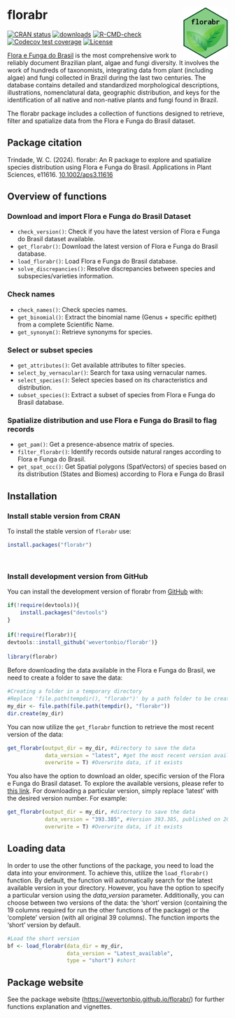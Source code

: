 
<!-- README.md is generated from README.Rmd. Please edit that file -->

# florabr <img src="man/figures/logo.png" align="right" width="20%" height="20%"/>

<!-- badges: start -->

[![CRAN
status](https://www.r-pkg.org/badges/version/florabr)](https://CRAN.R-project.org/package=florabr)
[![downloads](https://cranlogs.r-pkg.org/badges/grand-total/florabr)](https://cranlogs.r-pkg.org:443/badges/grand-total/florabr)
[![R-CMD-check](https://github.com/wevertonbio/florabr/actions/workflows/R-CMD-check.yaml/badge.svg)](https://github.com/wevertonbio/florabr/actions/workflows/R-CMD-check.yaml)
[![Codecov test
coverage](https://codecov.io/gh/wevertonbio/florabr/branch/main/graph/badge.svg)](https://app.codecov.io/gh/wevertonbio/florabr?branch=main)
[![License](https://img.shields.io/badge/license-GPL%20(%3E=%203)-lightgrey.svg?style=flat)](http://www.gnu.org/licenses/gpl-3.0.html)
<!-- badges: end -->

[Flora e Funga do Brasil](https://floradobrasil.jbrj.gov.br/consulta/) is
the most comprehensive work to reliably document Brazilian plant, algae and
fungi diversity. It involves the work of hundreds of taxonomists, integrating
data from plant (including algae) and fungi collected in Brazil during the last
two centuries. The database contains detailed and standardized morphological
descriptions, illustrations, nomenclatural data, geographic distribution, and
keys for the identification of all native and non-native plants and fungi found
in Brazil.

The florabr package includes a collection of functions designed to retrieve,
filter and spatialize data from the Flora e Funga do Brasil dataset.

## Package citation
Trindade, W. C. (2024). florabr: An R package to explore and spatialize species distribution using Flora e Funga do Brasil. Applications in Plant Sciences, e11616. [10.1002/aps3.11616](https://doi.org/10.1002/aps3.11616)

## Overview of functions

### Download and import Flora e Funga do Brasil Dataset

- `check_version()`: Check if you have the latest version of Flora e Funga do
  Brasil dataset available.
- `get_florabr()`: Download the latest version of Flora e Funga do Brasil
  database.
- `load_florabr()`: Load Flora e Funga do Brasil database.
- `solve_discrepancies()`: Resolve discrepancies between species and
  subspecies/varieties information.

### Check names

- `check_names()`: Check species names.
- `get_binomial()`: Extract the binomial name (Genus + specific epithet)
  from a complete Scientific Name.
- `get_synonym()`: Retrieve synonyms for species.

### Select or subset species

- `get_attributes()`: Get available attributes to filter species.
- `select_by_vernacular()`: Search for taxa using vernacular names.
- `select_species()`: Select species based on its characteristics and
  distribution.
- `subset_species()`: Extract a subset of species from Flora e Funga do Brasil
  database.

### Spatialize distribution and use Flora e Funga do Brasil to flag records

- `get_pam()`: Get a presence-absence matrix of species.
- `filter_florabr()`: Identify records outside natural ranges according
  to Flora e Funga do Brasil.
- `get_spat_occ()`: Get Spatial polygons (SpatVectors) of species based
  on its distribution (States and Biomes) according to Flora e Funga do Brasil

## Installation

### Install stable version from CRAN

To install the stable version of `florabr` use:

``` r
install.packages("florabr")
```

<br>

### Install development version from GitHub

You can install the development version of florabr from
[GitHub](https://github.com/wevertonbio/florabr) with:

``` r
if(!require(devtools)){
    install.packages("devtools")
}

if(!require(florabr)){
devtools::install_github('wevertonbio/florabr')}

library(florabr)
```

Before downloading the data available in the Flora e Funga do Brasil, we need to
create a folder to save the data:

``` r
#Creating a folder in a temporary directory
#Replace 'file.path(tempdir(), "florabr")' by a path folder to be create in your computer
my_dir <- file.path(file.path(tempdir(), "florabr"))
dir.create(my_dir)
```

You can now utilize the `get_florabr` function to retrieve the most
recent version of the data:

``` r
get_florabr(output_dir = my_dir, #directory to save the data
            data_version = "latest", #get the most recent version available
            overwrite = T) #Overwrite data, if it exists
```

You also have the option to download an older, specific version of the Flora e
Funga do Brasil dataset. To explore the available versions, please refer to
[this link](https://ipt.jbrj.gov.br/jbrj/resource?r=lista_especies_flora_brasil).
For downloading a particular version, simply replace ‘latest’ with the
desired version number. For example:

``` r
get_florabr(output_dir = my_dir, #directory to save the data
            data_version = "393.385", #Version 393.385, published on 2023-07-21
            overwrite = T) #Overwrite data, if it exists
```

## Loading data

In order to use the other functions of the package, you need to load the
data into your environment. To achieve this, utilize the
`load_florabr()` function. By default, the function will automatically
search for the latest available version in your directory. However, you
have the option to specify a particular version using the *data_version*
parameter. Additionally, you can choose between two versions of the
data: the ‘short’ version (containing the 19 columns required for run
the other functions of the package) or the ‘complete’ version (with all
original 39 columns). The function imports the ‘short’ version by
default.

``` r
#Load the short version
bf <- load_florabr(data_dir = my_dir,
                   data_version = "Latest_available",
                   type = "short") #short
```

## Package website

See the package website (<https://wevertonbio.github.io/florabr/>) for
further functions explanation and vignettes.
